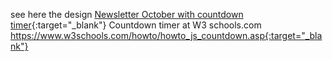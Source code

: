 see here the design [Newsletter October with countdown timer](https://jdupre81.github.io/NL-October/){:target="_blank"}
Countdown timer at W3 schools.com https://www.w3schools.com/howto/howto_js_countdown.asp{:target="_blank"}
